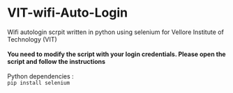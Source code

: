 # VIT-wifi-Auto-Login
Wifi autologin scrpit written in python using selenium for Vellore Institute of Technology (VIT) 
<br>
<br>
**You need to modify the script with your login credentials. Please open the script and follow the instructions**
<br>
<br>
Python dependencies : <br>
`pip install selenium`

